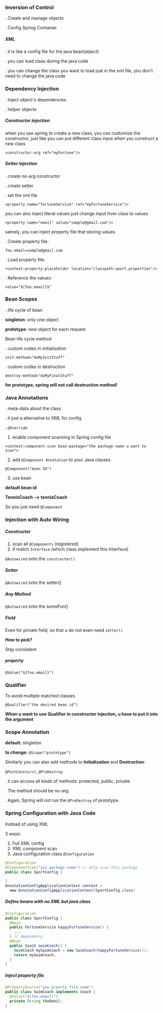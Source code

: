 ### Inversion of Control

. Create and manage objects

. Config Spring Container

##### XML

. it is like a config file for the java bean(object)

. you can load class during the java code

. you can change the class you want to load just in the xml file, you don't need to change the java code

### Dependency Injection

. Inject object's dependencies

. helper objects

##### Constructor injection

when you use spring to create a new class, you can customize the constructor, just like you can put different class input when you construct a new class

`<constructor-arg ref="myFortune"/>`

##### Setter injection

. create no-arg constructor

. create setter

. set the xml file

`<property name="fortuneService" ref="myFortuneService"/>`

you can also inject literal values just change input from class to values

`<property name="email" value="sample@gmail.com"/>`

samely, you can inject property file that storing values

. Create property file:

`foo.email=sample@gmail.com`

. Load property file:

`<context:property-placeholder location="classpath:sport.properties"/>`

. Reference the values:

`value="${foo.email}$"`

### Bean Scopes

. life cycle of bean

**singleton**: only one object

**prototype**: new object for each request

Bean life cycle method

. custom codes in initialization

`init-method="doMyInitStuff"`

. custom codes in destruction

`destroy-method="doMyFinalStuff"`

**for prototype, spring will not call destruction method!**

### Java Annotations

. meta-data about the class

. it just a alternative to XML for config

. `@Override`

1. enable component scanning in Spring config file

  `<context:component-scan base-package="the package name u want to scan">`

2. add `@Component Annotation` to your Java classes

  `@Component("bean ID")`

3. use bean

**default bean id**

**TennisCoach --> tennisCoach**

So you just need `@Component`

### Injection with Auto Wiring

##### Constructor
1. scan all `@Components` (registered)
2. if match `Interface` (which class implement this Interface)

`@Autowired` onto the `constructor()`

##### Setter
`@Autowired` onto the setter()

##### Any Method
`@Autowired` onto the someFun()

##### Field
Even for private field, so that u do not even need `setter()`

**How to pick?**

Stay consistent

##### property
`@Value("${foo.email}")`

### Qualifier

To avoid multiple matched classes

`@Qualifier("the desired bean id")`

**When u want to use Qualifier in constructor injection, u have to put it into the argument**

### Scope Annotation

**default:** singleton

**to change:** `@Scope("prototype")`

Similarly you can also add methods to **Initialization** and **Destruction**:

`@PostConsturct`, `@PreDestroy`

. it can access all kinds of methods: protected, public, private

. The method should be no-arg.

. Again, Spring will not run the `@PreDestroy` of prototype.

### Spring Configuration with Java Code

Instead of using XML

3 ways:

1. Full XML config
2. XML component scan
3. Java configuration class `@Configuration`

```java
@Configuration
@ComponentScan("you package name") // only scan this package
public class SportConfig {
  
}
AnnotationConfigApplicationContext context =
  new AnnotationConfigApplicationContext(SportConfig.class)
```

##### Define beans with no XML but java class

```java
@Configuration
public class SportConfig {
  @Bean
  public FortuneService happyFortuneService() {
    ...
  } // dependency
  @Bean
  public Coach swimCoach() {
    SwimCoach mySwimCoach = new SwimCoach(happyFortuneService());
    return mySwimCoach;
  }
}
```

##### Inject property file

```java
@PropertySource("you proerty file name")
public class SwimCoach implements Coach {
  @Value("$(foo.email)")
  private String theEmail;
}
```


